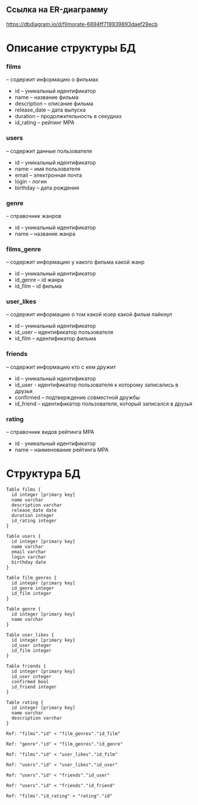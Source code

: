 ## Ссылка на ER-диаграмму

https://dbdiagram.io/d/filmorate-6694ff719939893daef29ecb

# Описание структуры БД

### films

– содержит информацию о фильмах

- id – уникальный идентификатор
- name – название фильма
- description – описание фильма
- release_date – дата выпуска
- duration – продолжительность в секуднах
- id_rating – рейтинг МРА

### users

– содержит данные пользователя

- id – уникальный идентификатор
- name – имя пользователя
- email – электронная почта
- login - логин
- birthday – дата рождения

### genre

– справочник жанров

- id – уникальный идентификатор
- name – название жанра

### films_genre

– содержит информацию у какого фильма какой жанр
- id – уникальный идентификатор
- id_genre – id жанра
- id_film – id фильма

### user_likes

– содержит информацию о том какой юзер какой фильм лайкнул
- id – уникальный идентификатор
- id_user – идентификатор пользователя
- id_film – идентификатор фильма

### friends

– содержит информацию кто с кем дружит

- id – уникальный идентификатор
- id_user - идентификатор пользователя к которому записались в друзья
- confirmed – подтверждение совместной дружбы
- id_friend – идентификатор пользователя, который записался в друзья

### rating

– справочник видов рейтинга МРА

- id - уникальный идентификатор
- name – наименование рейтинга МРА

# Структура БД

```
Table films {
  id integer [primary key]
  name varchar
  description varchar
  release_date date
  duration integer
  id_rating integer
}

Table users {
  id integer [primary key]
  name varchar
  email varchar
  login varchar
  birthday date
}

Table film_genres {
  id integer [primary key]
  id_genre integer
  id_film integer
}

Table genre {
  id integer [primary key]
  name varchar
}

Table user_likes {
  id integer [primary key]
  id_user integer
  id_film integer
}

Table friends {
  id integer [primary key]
  id_user integer
  confirmed bool
  id_friend integer 
}

Table rating {
  id integer [primary key]
  name varchar
  description varchar
}

Ref: "films"."id" < "film_genres"."id_film"

Ref: "genre"."id" < "film_genres"."id_genre"

Ref: "films"."id" < "user_likes"."id_film"

Ref: "users"."id" < "user_likes"."id_user"

Ref: "users"."id" < "friends"."id_user"

Ref: "users"."id" < "friends"."id_friend"

Ref: "films"."id_rating" > "rating"."id"
```
